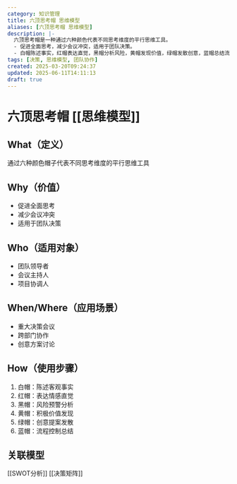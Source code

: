```yaml
---
category: 知识管理
title: 六顶思考帽 思维模型
aliases: [六顶思考帽 思维模型]
description: |-
  六顶思考帽是一种通过六种颜色代表不同思考维度的平行思维工具。
  - 促进全面思考，减少会议冲突，适用于团队决策。
  - 白帽陈述事实，红帽表达直觉，黑帽分析风险，黄帽发现价值，绿帽发散创意，蓝帽总结流程。
tags: [决策, 思维模型, 团队协作]
created: 2025-03-20T09:24:37
updated: 2025-06-11T14:11:13
draft: true
---
```


# 六顶思考帽 [[思维模型]]

## What（定义）
通过六种颜色帽子代表不同思考维度的平行思维工具

## Why（价值）
- 促进全面思考
- 减少会议冲突
- 适用于团队决策

## Who（适用对象）
- 团队领导者
- 会议主持人
- 项目协调人

## When/Where（应用场景）
- 重大决策会议
- 跨部门协作
- 创意方案讨论

## How（使用步骤）
1. 白帽：陈述客观事实
2. 红帽：表达情感直觉
3. 黑帽：风险预警分析
4. 黄帽：积极价值发现
5. 绿帽：创意提案发散
6. 蓝帽：流程控制总结

## 关联模型
[[SWOT分析]] [[决策矩阵]]
